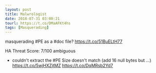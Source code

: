 ```yaml
---
layout: post
title: Malwrologist
date: 2018-07-31 03:00:21
tourl: https://t.co/DMaAFKt4hs
tags: [Masquerading]
---
```

masquerading #PE as a #doc file?
https://t.co/51BuELtH77

HA Threat Score: 7/100 ambiguous

* couldn't extract the #PE
Size doesn't match (add 16 null bytes but ...)
https://t.co/5wjHXZjtMZ https://t.co/DqMRsb2Yd7